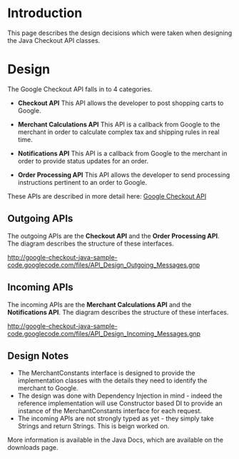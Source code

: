 # Introduction #

This page describes the design decisions which were taken when designing the Java Checkout API classes.

# Design #

The Google Checkout API falls in to 4 categories.


  * **Checkout API**  This API allows the developer to post shopping carts to Google.

  * **Merchant Calculations API**  This API is a callback from Google to the merchant in order to calculate complex tax and shipping rules in real time.

  * **Notifications API** This API is a callback from Google to the merchant in order to provide status updates for an order.

  * **Order Processing API**  This API allows the developer to send processing instructions pertinent to an order to Google.

These APIs are described in more detail here:  [Google Checkout API](http://code.google.com/apis/checkout/developer/index.html)

## Outgoing APIs ##

The outgoing APIs are the **Checkout API** and the **Order Processing API**.  The diagram describes the structure of these interfaces.

http://google-checkout-java-sample-code.googlecode.com/files/API_Design_Outgoing_Messages.gnp

## Incoming APIs ##

The incoming APIs are the **Merchant Calculations API** and the **Notifications API**.  The diagram describes the structure of these interfaces.

http://google-checkout-java-sample-code.googlecode.com/files/API_Design_Incoming_Messages.gnp


## Design Notes ##

  * The MerchantConstants interface is designed to provide the implementation classes with the details they need to identify the merchant to Google.
  * The design was done with Dependency Injection in mind - indeed the reference implementation will use Constructor based DI to provide an instance of the MerchantConstants interface for each request.
  * The incoming APIs are not strongly typed as yet - they simply take Strings and return Strings.  This is beign worked on.

More information is available in the Java Docs, which are available on the downloads page.